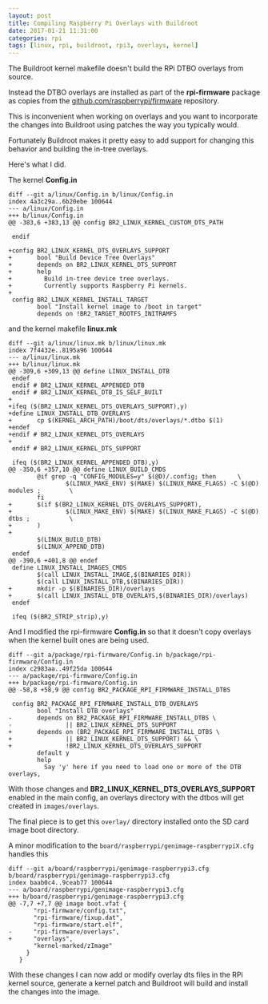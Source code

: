```yaml
---
layout: post
title: Compiling Raspberry Pi Overlays with Buildroot
date: 2017-01-21 11:31:00
categories: rpi
tags: [linux, rpi, buildroot, rpi3, overlays, kernel]
---
```


The Buildroot kernel makefile doesn't build the RPi DTBO overlays from source.

Instead the DTBO overlays are installed as part of the **rpi-firmware** package as copies from the [github.com/raspberrypi/firmware][rpi-firmware-repo] repository.

This is inconvenient when working on overlays and you want to incorporate the changes into Buildroot using patches the way you typically would.

Fortunately Buildroot makes it pretty easy to add support for changing this behavior and building the in-tree overlays.

Here's what I did.

The kernel **Config.in**

    diff --git a/linux/Config.in b/linux/Config.in
    index 4a3c29a..6b20ebe 100644
    --- a/linux/Config.in
    +++ b/linux/Config.in
    @@ -383,6 +383,13 @@ config BR2_LINUX_KERNEL_CUSTOM_DTS_PATH

     endif

    +config BR2_LINUX_KERNEL_DTS_OVERLAYS_SUPPORT
    +       bool "Build Device Tree Overlays"
    +       depends on BR2_LINUX_KERNEL_DTS_SUPPORT
    +       help
    +         Build in-tree device tree overlays.
    +         Currently supports Raspberry Pi kernels.
    +
     config BR2_LINUX_KERNEL_INSTALL_TARGET
            bool "Install kernel image to /boot in target"
            depends on !BR2_TARGET_ROOTFS_INITRAMFS

and the kernel makefile **linux.mk**

    diff --git a/linux/linux.mk b/linux/linux.mk
    index 7f4432e..8195a96 100644
    --- a/linux/linux.mk
    +++ b/linux/linux.mk
    @@ -309,6 +309,13 @@ define LINUX_INSTALL_DTB
     endef
     endif # BR2_LINUX_KERNEL_APPENDED_DTB
     endif # BR2_LINUX_KERNEL_DTB_IS_SELF_BUILT
    +
    +ifeq ($(BR2_LINUX_KERNEL_DTS_OVERLAYS_SUPPORT),y)
    +define LINUX_INSTALL_DTB_OVERLAYS
    +       cp $(KERNEL_ARCH_PATH)/boot/dts/overlays/*.dtbo $(1)
    +endef
    +endif # BR2_LINUX_KERNEL_DTS_OVERLAYS
    +
     endif # BR2_LINUX_KERNEL_DTS_SUPPORT

     ifeq ($(BR2_LINUX_KERNEL_APPENDED_DTB),y)
    @@ -350,6 +357,10 @@ define LINUX_BUILD_CMDS
            @if grep -q "CONFIG_MODULES=y" $(@D)/.config; then      \
                    $(LINUX_MAKE_ENV) $(MAKE) $(LINUX_MAKE_FLAGS) -C $(@D) modules ;        \
            fi
    +       $(if $(BR2_LINUX_KERNEL_DTS_OVERLAYS_SUPPORT),
    +               $(LINUX_MAKE_ENV) $(MAKE) $(LINUX_MAKE_FLAGS) -C $(@D) dtbs ;           \
    +       )
    +
            $(LINUX_BUILD_DTB)
            $(LINUX_APPEND_DTB)
     endef
    @@ -390,6 +401,8 @@ endef
     define LINUX_INSTALL_IMAGES_CMDS
            $(call LINUX_INSTALL_IMAGE,$(BINARIES_DIR))
            $(call LINUX_INSTALL_DTB,$(BINARIES_DIR))
    +       mkdir -p $(BINARIES_DIR)/overlays
    +       $(call LINUX_INSTALL_DTB_OVERLAYS,$(BINARIES_DIR)/overlays)
     endef
    
     ifeq ($(BR2_STRIP_strip),y)


And I modified the rpi-firmware **Config.in** so that it doesn't copy overlays when the kernel built ones are being used.

    diff --git a/package/rpi-firmware/Config.in b/package/rpi-firmware/Config.in
    index c2983aa..49f25da 100644
    --- a/package/rpi-firmware/Config.in
    +++ b/package/rpi-firmware/Config.in
    @@ -58,8 +58,9 @@ config BR2_PACKAGE_RPI_FIRMWARE_INSTALL_DTBS
    
     config BR2_PACKAGE_RPI_FIRMWARE_INSTALL_DTB_OVERLAYS
            bool "Install DTB overlays"
    -       depends on BR2_PACKAGE_RPI_FIRMWARE_INSTALL_DTBS \
    -               || BR2_LINUX_KERNEL_DTS_SUPPORT
    +       depends on (BR2_PACKAGE_RPI_FIRMWARE_INSTALL_DTBS \
    +               || BR2_LINUX_KERNEL_DTS_SUPPORT) && \
    +               !BR2_LINUX_KERNEL_DTS_OVERLAYS_SUPPORT
            default y
            help
              Say 'y' here if you need to load one or more of the DTB overlays,


With those changes and **BR2\_LINUX\_KERNEL\_DTS\_OVERLAYS\_SUPPORT** enabled in the main config, an overlays directory with the dtbos will get created in `images/overlays`.

The final piece is to get this `overlay/` directory installed onto the SD card image boot directory. 

A minor modification to the `board/raspberrypi/genimage-raspberrypiX.cfg` handles this
 
    diff --git a/board/raspberrypi/genimage-raspberrypi3.cfg b/board/raspberrypi/genimage-raspberrypi3.cfg
    index baab0c4..9ceab77 100644
    --- a/board/raspberrypi/genimage-raspberrypi3.cfg
    +++ b/board/raspberrypi/genimage-raspberrypi3.cfg
    @@ -7,7 +7,7 @@ image boot.vfat {
           "rpi-firmware/config.txt",
           "rpi-firmware/fixup.dat",
           "rpi-firmware/start.elf",
    -      "rpi-firmware/overlays",
    +      "overlays",
           "kernel-marked/zImage"
         }
       }


With these changes I can now add or modify overlay dts files in the RPi kernel source, generate a kernel patch and Buildroot will build and install the changes into the image.

[rpi-firmware-repo]: https://github.com/raspberrypi/firmware
